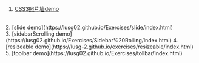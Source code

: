 1. [CSS3照片墙demo](https://lusg02.github.io/Exercises/photowall.html#bg3)
<br>
2. [slide demo](https://lusg02.github.io/Exercises/slide/index.html)
<br>
3. [sidebarScrolling demo](https://lusg02.github.io/Exercises/Sidebar%20Rolling/index.html)
4. [resizeable demo](https://lusg-2.github.io/exercises/resizeable/index.html)
5. [toolbar demo](https://lusg02.github.io/Exercises/tollbar/index.html)
